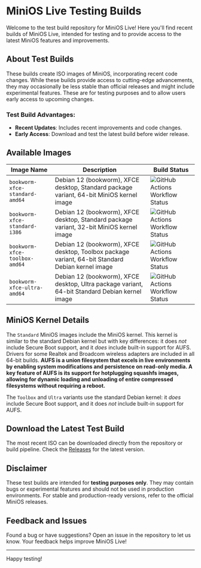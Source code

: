 # MiniOS Live Testing Builds

Welcome to the test build repository for MiniOS Live! Here you'll find recent builds of MiniOS Live, intended for testing and to provide access to the latest MiniOS features and improvements.

## About Test Builds

These builds create ISO images of MiniOS, incorporating recent code changes. While these builds provide access to cutting-edge advancements, they may occasionally be less stable than official releases and might include experimental features. These are for testing purposes and to allow users early access to upcoming changes.

### Test Build Advantages:
- **Recent Updates**: Includes recent improvements and code changes.
- **Early Access**: Download and test the latest build before wider release.

## Available Images

| Image Name | Description | Build Status |
|---|---|---|
| `bookworm-xfce-standard-amd64` | Debian 12 (bookworm), XFCE desktop, Standard package variant, 64-bit MiniOS kernel image | ![GitHub Actions Workflow Status](https://img.shields.io/github/actions/workflow/status/minios-linux/minios-nightly/bookworm-xfce-standard-amd64.yml?style=flat-square) |
| `bookworm-xfce-standard-i386` | Debian 12 (bookworm), XFCE desktop, Standard package variant, 32-bit MiniOS kernel image | ![GitHub Actions Workflow Status](https://img.shields.io/github/actions/workflow/status/minios-linux/minios-nightly/bookworm-xfce-standard-i386.yml?style=flat-square) |
| `bookworm-xfce-toolbox-amd64` | Debian 12 (bookworm), XFCE desktop, Toolbox package variant, 64-bit Standard Debian kernel image | ![GitHub Actions Workflow Status](https://img.shields.io/github/actions/workflow/status/minios-linux/minios-nightly/bookworm-xfce-toolbox-amd64.yml?style=flat-square) |
| `bookworm-xfce-ultra-amd64` | Debian 12 (bookworm), XFCE desktop, Ultra package variant, 64-bit Standard Debian kernel image | ![GitHub Actions Workflow Status](https://img.shields.io/github/actions/workflow/status/minios-linux/minios-nightly/bookworm-xfce-ultra-amd64.yml?style=flat-square) |


## MiniOS Kernel Details

The `Standard` MiniOS images include the MiniOS kernel. This kernel is similar to the standard Debian kernel but with key differences: it does *not* include Secure Boot support, and it *does* include built-in support for AUFS. Drivers for some Realtek and Broadcom wireless adapters are included in all 64-bit builds. **AUFS is a union filesystem that excels in live environments by enabling system modifications and persistence on read-only media. A key feature of AUFS is its support for hotplugging squashfs images, allowing for dynamic loading and unloading of entire compressed filesystems without requiring a reboot.**

The `Toolbox` and `Ultra` variants use the standard Debian kernel: it *does* include Secure Boot support, and it does *not* include built-in support for AUFS.

## Download the Latest Test Build

The most recent ISO can be downloaded directly from the repository or build pipeline. Check the [Releases](https://github.com/minios-linux/minios-testing/releases) for the latest version.

## Disclaimer

These test builds are intended for **testing purposes only**. They may contain bugs or experimental features and should not be used in production environments. For stable and production-ready versions, refer to the official MiniOS releases.

## Feedback and Issues

Found a bug or have suggestions? Open an issue in the repository to let us know. Your feedback helps improve MiniOS Live!

---

Happy testing!